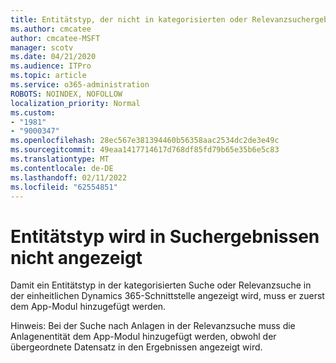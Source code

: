 ```yaml
---
title: Entitätstyp, der nicht in kategorisierten oder Relevanzsuchergebnissen in Dynamics 365 Unified Interface angezeigt wird
ms.author: cmcatee
author: cmcatee-MSFT
manager: scotv
ms.date: 04/21/2020
ms.audience: ITPro
ms.topic: article
ms.service: o365-administration
ROBOTS: NOINDEX, NOFOLLOW
localization_priority: Normal
ms.custom:
- "1981"
- "9000347"
ms.openlocfilehash: 28ec567e381394460b56358aac2534dc2de3e49c
ms.sourcegitcommit: 49eaa1417714617d768df85fd79b65e35b6e5c83
ms.translationtype: MT
ms.contentlocale: de-DE
ms.lasthandoff: 02/11/2022
ms.locfileid: "62554851"
---
```

# <a name="entity-type-not-showing-in-search-results"></a>Entitätstyp wird in Suchergebnissen nicht angezeigt

Damit ein Entitätstyp in der kategorisierten Suche oder Relevanzsuche in der einheitlichen Dynamics 365-Schnittstelle angezeigt wird, muss er zuerst dem App-Modul hinzugefügt werden.

Hinweis: Bei der Suche nach Anlagen in der Relevanzsuche muss die Anlagenentität dem App-Modul hinzugefügt werden, obwohl der übergeordnete Datensatz in den Ergebnissen angezeigt wird.
